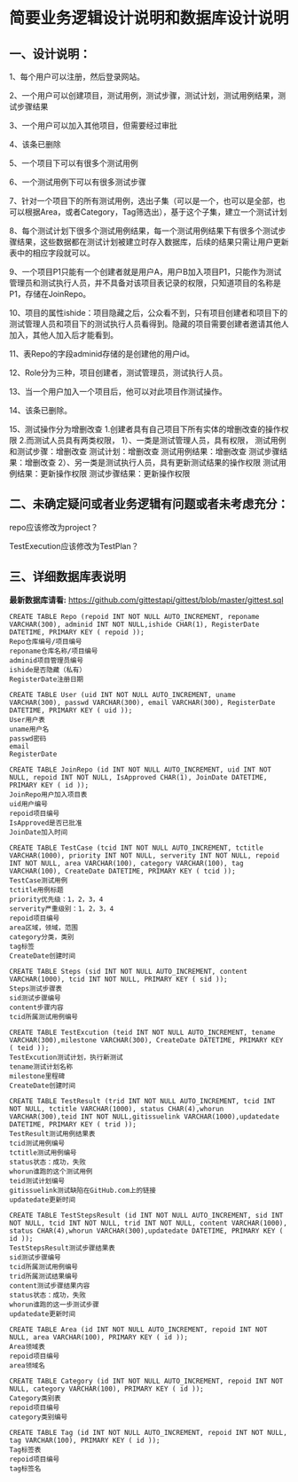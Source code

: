 # 简要业务逻辑设计说明和数据库设计说明

## 一、设计说明：

1、每个用户可以注册，然后登录网站。

2、一个用户可以创建项目，测试用例，测试步骤，测试计划，测试用例结果，测试步骤结果

3、一个用户可以加入其他项目，但需要经过审批

4、该条已删除

5、一个项目下可以有很多个测试用例

6、一个测试用例下可以有很多测试步骤

7、针对一个项目下的所有测试用例，选出子集（可以是一个，也可以是全部，也可以根据Area，或者Category，Tag筛选出），基于这个子集，建立一个测试计划

8、每个测试计划下很多个测试用例结果，每一个测试用例结果下有很多个测试步骤结果，这些数据都在测试计划被建立时存入数据库，后续的结果只需让用户更新表中的相应字段就可以。

9、一个项目P1只能有一个创建者就是用户A，用户B加入项目P1，只能作为测试管理员和测试执行人员，并不具备对该项目表记录的权限，只知道项目的名称是P1，存储在JoinRepo。

10、项目的属性ishide：项目隐藏之后，公众看不到，只有项目创建者和项目下的测试管理人员和项目下的测试执行人员看得到。隐藏的项目需要创建者邀请其他人加入，其他人加入后才能看到。

11、表Repo的字段adminid存储的是创建他的用户id。

12、Role分为三种，项目创建者，测试管理员，测试执行人员。

13、当一个用户加入一个项目后，他可以对此项目作测试操作。

14、该条已删除。

15、测试操作分为增删改查
	1.创建者具有自己项目下所有实体的增删改查的操作权限
	2.而测试人员具有两类权限，
		1）、一类是测试管理人员，具有权限，
		测试用例和测试步骤：增删改查
		测试计划：增删改查
		测试用例结果：增删改查
		测试步骤结果：增删改查
		2）、另一类是测试执行人员，具有更新测试结果的操作权限
		测试用例结果：更新操作权限
		测试步骤结果：更新操作权限

## 二、未确定疑问或者业务逻辑有问题或者未考虑充分：

repo应该修改为project？

TestExecution应该修改为TestPlan？

## 三、详细数据库表说明

**最新数据库请看:** https://github.com/gittestapi/gittest/blob/master/gittest.sql

```
CREATE TABLE Repo (repoid INT NOT NULL AUTO_INCREMENT, reponame VARCHAR(300), adminid INT NOT NULL,ishide CHAR(1), RegisterDate DATETIME, PRIMARY KEY ( repoid ));
Repo仓库编号/项目编号
reponame仓库名称/项目编号
adminid项目管理员编号
ishide是否隐藏（私有）
RegisterDate注册日期

CREATE TABLE User (uid INT NOT NULL AUTO_INCREMENT, uname VARCHAR(300), passwd VARCHAR(300), email VARCHAR(300), RegisterDate DATETIME, PRIMARY KEY ( uid ));
User用户表
uname用户名
passwd密码
email
RegisterDate

CREATE TABLE JoinRepo (id INT NOT NULL AUTO_INCREMENT, uid INT NOT NULL, repoid INT NOT NULL, IsApproved CHAR(1), JoinDate DATETIME, PRIMARY KEY ( id ));
JoinRepo用户加入项目表
uid用户编号
repoid项目编号
IsApproved是否已批准
JoinDate加入时间

CREATE TABLE TestCase (tcid INT NOT NULL AUTO_INCREMENT, tctitle VARCHAR(1000), priority INT NOT NULL, serverity INT NOT NULL, repoid INT NOT NULL, area VARCHAR(100), category VARCHAR(100), tag VARCHAR(100), CreateDate DATETIME, PRIMARY KEY ( tcid ));
TestCase测试用例
tctitle用例标题
priority优先级：1，2，3，4
serverity严重级别：1，2，3，4
repoid项目编号
area区域，领域，范围
category分类，类别
tag标签
CreateDate创建时间

CREATE TABLE Steps (sid INT NOT NULL AUTO_INCREMENT, content VARCHAR(1000), tcid INT NOT NULL, PRIMARY KEY ( sid ));
Steps测试步骤表
sid测试步骤编号
content步骤内容
tcid所属测试用例编号

CREATE TABLE TestExcution (teid INT NOT NULL AUTO_INCREMENT, tename VARCHAR(300),milestone VARCHAR(300), CreateDate DATETIME, PRIMARY KEY ( teid ));
TestExcution测试计划，执行新测试
tename测试计划名称
milestone里程碑
CreateDate创建时间

CREATE TABLE TestResult (trid INT NOT NULL AUTO_INCREMENT, tcid INT NOT NULL, tctitle VARCHAR(1000), status CHAR(4),whorun VARCHAR(300),teid INT NOT NULL,gitissuelink VARCHAR(1000),updatedate DATETIME, PRIMARY KEY ( trid ));
TestResult测试用例结果表
tcid测试用例编号
tctitle测试用例编号
status状态：成功，失败
whorun谁跑的这个测试用例
teid测试计划编号
gitissuelink测试缺陷在GitHub.com上的链接
updatedate更新时间

CREATE TABLE TestStepsResult (id INT NOT NULL AUTO_INCREMENT, sid INT NOT NULL, tcid INT NOT NULL, trid INT NOT NULL, content VARCHAR(1000), status CHAR(4),whorun VARCHAR(300),updatedate DATETIME, PRIMARY KEY ( id ));
TestStepsResult测试步骤结果表
sid测试步骤编号
tcid所属测试用例编号
trid所属测试结果编号
content测试步骤结果内容
status状态：成功，失败
whorun谁跑的这一步测试步骤
updatedate更新时间

CREATE TABLE Area (id INT NOT NULL AUTO_INCREMENT, repoid INT NOT NULL, area VARCHAR(100), PRIMARY KEY ( id ));
Area领域表
repoid项目编号
area领域名

CREATE TABLE Category (id INT NOT NULL AUTO_INCREMENT, repoid INT NOT NULL, category VARCHAR(100), PRIMARY KEY ( id ));
Category类别表
repoid项目编号
category类别编号

CREATE TABLE Tag (id INT NOT NULL AUTO_INCREMENT, repoid INT NOT NULL, tag VARCHAR(100), PRIMARY KEY ( id ));
Tag标签表
repoid项目编号
tag标签名
```
